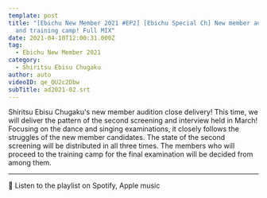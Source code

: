 ```yaml
---
template: post
title: "[Ebichu New Member 2021 #EP2] [Ebichu Special Ch] New member audition
  and training camp! Full MIX"
date: 2021-04-10T12:00:31.000Z
tag:
  - Ebichu New Member 2021
category:
  - Shiritsu Ebisu Chugaku
author: auto
videoID: qe_QU2c2Dbw
subTitle: ad2021-02.srt
---
```

Shiritsu Ebisu Chugaku's new member audition close delivery!
This time, we will deliver the pattern of the second screening and interview held in March!
Focusing on the dance and singing examinations, it closely follows the struggles of the new member candidates.
The state of the second screening will be distributed in all three times.
The members who will proceed to the training camp for the final examination will be decided from among them.

- - -

🎵 Listen to the playlist on Spotify, Apple music
